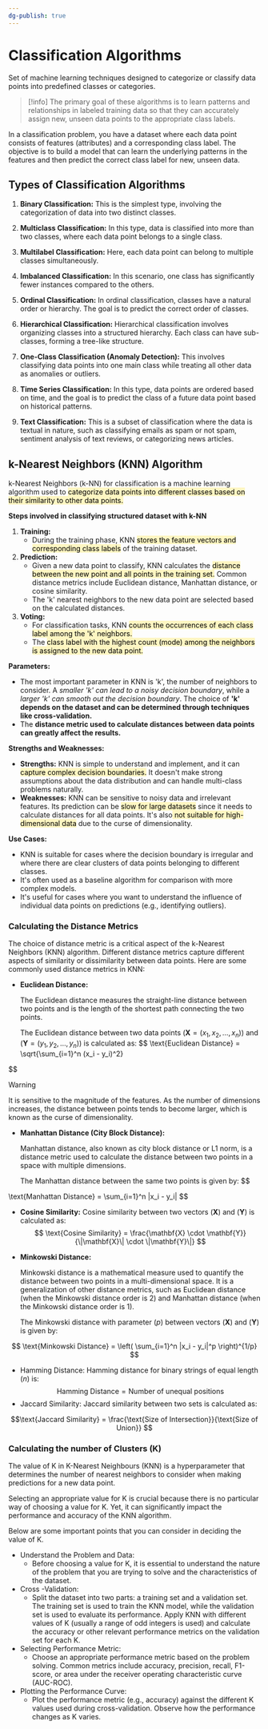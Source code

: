 ```yaml
---
dg-publish: true
---
```

# Classification Algorithms
Set of machine learning techniques designed to categorize or classify data points into predefined classes or categories.

>[!info]
>The primary goal of these algorithms is to learn patterns and relationships in labeled training data so that they can accurately assign new, unseen data points to the appropriate class labels.

In a classification problem, you have a dataset where each data point consists of features (attributes) and a corresponding class label. The objective is to build a model that can learn the underlying patterns in the features and then predict the correct class label for new, unseen data.

## Types of Classification Algorithms

1. **Binary Classification:** This is the simplest type, involving the categorization of data into two distinct classes. 
    
2. **Multiclass Classification:** In this type, data is classified into more than two classes, where each data point belongs to a single class. 
    
3. **Multilabel Classification:** Here, each data point can belong to multiple classes simultaneously.
    
4. **Imbalanced Classification:** In this scenario, one class has significantly fewer instances compared to the others. 
    
5. **Ordinal Classification:** In ordinal classification, classes have a natural order or hierarchy. The goal is to predict the correct order of classes.
    
6. **Hierarchical Classification:** Hierarchical classification involves organizing classes into a structured hierarchy. Each class can have sub-classes, forming a tree-like structure. 
    
7. **One-Class Classification (Anomaly Detection):** This involves classifying data points into one main class while treating all other data as anomalies or outliers. 
    
8. **Time Series Classification:** In this type, data points are ordered based on time, and the goal is to predict the class of a future data point based on historical patterns. 
    
9. **Text Classification:** This is a subset of classification where the data is textual in nature, such as classifying emails as spam or not spam, sentiment analysis of text reviews, or categorizing news articles.

## k-Nearest Neighbors (KNN) Algorithm

k-Nearest Neighbors (k-NN) for classification is a machine learning algorithm used to <mark style="background: #FFF3A3A6;">categorize data points into different classes based on their similarity to other data points.</mark>

**Steps involved in classifying structured dataset with k-NN**

1. **Training:**
    - During the training phase, KNN <mark style="background: #FFF3A3A6;">stores the feature vectors and corresponding class labels</mark> of the training dataset.
2. **Prediction:**
    - Given a new data point to classify, KNN calculates the <mark style="background: #FFF3A3A6;">distance between the new point and all points in the training set.</mark> Common distance metrics include Euclidean distance, Manhattan distance, or cosine similarity.
    - The 'k' nearest neighbors to the new data point are selected based on the calculated distances.
3. **Voting:**
    - For classification tasks, KNN <mark style="background: #FFF3A3A6;">counts the occurrences of each class label among the 'k' neighbors.</mark>
    - The <mark style="background: #FFF3A3A6;">class label with the highest count (mode) among the neighbors is assigned to the new data point.</mark>

**Parameters:**
- The most important parameter in KNN is 'k', the number of neighbors to consider. A *smaller 'k' can lead to a noisy decision boundary*, while a *larger 'k' can smooth out the decision boundary*. The choice of **'k' depends on the dataset and can be determined through techniques like cross-validation.**
- The **distance metric used to calculate distances between data points can greatly affect the results.**

**Strengths and Weaknesses:**

- **Strengths:** KNN is simple to understand and implement, and it can <mark style="background: #FFF3A3A6;">capture complex decision boundaries.</mark> It doesn't make strong assumptions about the data distribution and can handle multi-class problems naturally.
- **Weaknesses:** KNN can be sensitive to noisy data and irrelevant features. Its prediction can be <mark style="background: #FFF3A3A6;">slow for large datasets</mark> since it needs to calculate distances for all data points. It's also<mark style="background: #FFF3A3A6;"> not suitable for high-dimensional data</mark> due to the curse of dimensionality.

**Use Cases:**

- KNN is suitable for cases where the decision boundary is irregular and where there are clear clusters of data points belonging to different classes.
- It's often used as a baseline algorithm for comparison with more complex models.
- It's useful for cases where you want to understand the influence of individual data points on predictions (e.g., identifying outliers).

### Calculating the Distance Metrics

The choice of distance metric is a critical aspect of the k-Nearest Neighbors (KNN) algorithm. Different distance metrics capture different aspects of similarity or dissimilarity between data points. Here are some commonly used distance metrics in KNN:

- **Euclidean Distance:**
  
  The Euclidean distance measures the straight-line distance between two points and is  the length of the shortest path connecting the two points. 
  
	The Euclidean distance between two data points $(\mathbf{X}=(x_1, x_2, \ldots, x_n)) \text{ and }(\mathbf{Y}=(y_1, y_2, \ldots, y_n))$ is calculated as:
$$
\text{Euclidean Distance} = \sqrt{\sum_{i=1}^n (x_i - y_i)^2}

$$
>[!warning]
>It is sensitive to the magnitude of the features. As the number of dimensions increases,  the distance between points tends to become larger, which is known as the curse of  dimensionality.

- **Manhattan Distance (City Block Distance):**
  
  Manhattan distance, also known as city block distance or L1 norm, is a distance metric  used to calculate the distance between two points in a space with multiple dimensions.   
  
	The Manhattan distance between the same two points is given by:
$$

\text{Manhattan Distance} = \sum_{i=1}^n |x_i - y_i|
$$
- **Cosine Similarity:**
	Cosine similarity between two vectors $(\mathbf{X}) \text{ and } (\mathbf{Y})$ is calculated as:
$$
\text{Cosine Similarity} = \frac{\mathbf{X} \cdot \mathbf{Y}}{\|\mathbf{X}\| \cdot \|\mathbf{Y}\|}
$$
- **Minkowski Distance:**
  
  Minkowski distance is a mathematical measure used to quantify the distance between  two points in a multi-dimensional space. It is a generalization of other distance metrics,  such as Euclidean distance (when the Minkowski distance order is 2) and Manhattan  distance (when the Minkowski distance order is 1).
  
	The Minkowski distance with parameter $(p)$ between vectors $(\mathbf{X})$ and $(\mathbf{Y})$ is given by: 
	
$$
\text{Minkowski Distance} = \left( \sum_{i=1}^n |x_i - y_i|^p \right)^{1/p} 
$$
- Hamming Distance:
	Hamming distance for binary strings of equal length $(n)$ is:
$$
\text{Hamming Distance} = \text{Number of unequal positions}
$$
- Jaccard Similarity:
	Jaccard similarity between two sets is calculated as: 
	
$$\text{Jaccard Similarity} = \frac{\text{Size of Intersection}}{\text{Size of Union}} $$
### Calculating the number of Clusters (K)  

The value of K in K-Nearest Neighbours (KNN) is a hyperparameter that determines  the number of nearest neighbors to consider when making predictions for a new data  point.

Selecting an appropriate value for K is crucial because there is no particular way  of choosing a value for K. Yet, it can significantly impact the performance and accuracy  of the KNN algorithm. 

Below are some important points that you can consider in  deciding the value of K.  

- Understand the Problem and Data:  
	- Before choosing a value for K, it is essential to understand the nature of the problem  that you are trying to solve and the characteristics of the dataset. 
- Cross -Validation:  
	- Split the dataset into two parts: a training set and a validation set. The training set is  used to train the KNN model, while the validation set is used to evaluate its  performance. Apply KNN with different values of K (usually a range of odd integers  is used) and calculate the accuracy or other relevant performance metrics on the  validation set for each K.  
- Selecting Performance Metric:  
	- Choose an appropriate performance metric based on the problem solving. Common  metrics include accuracy, precision, recall, F1-score, or area under the receiver  operating characteristic curve (AUC-ROC).  
- Plotting the Performance Curve:  
	- Plot the performance metric (e.g., accuracy) against the different K values used during  cross-validation. Observe how the performance changes as K varies.